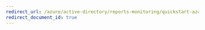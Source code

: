 ```yaml
---
redirect_url: /azure/active-directory/reports-monitoring/quickstart-azure-monitor-route-logs-to-storage-account
redirect_document_id: true
---
```

